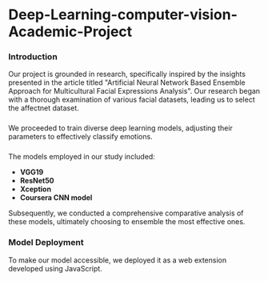 # Deep-Learning-computer-vision-Academic-Project
### Introduction
Our project is grounded in research, specifically inspired by the insights presented in the article titled "Artificial Neural Network Based Ensemble Approach for Multicultural Facial Expressions Analysis".
Our research began with a thorough examination of various facial datasets, leading us to select the affectnet dataset.
###
We proceeded to train diverse deep learning models, adjusting their parameters to effectively classify emotions. 
###
The models employed in our study included:
- **VGG19**
- **ResNet50**
- **Xception**
- **Coursera CNN model**

Subsequently, we conducted a comprehensive comparative analysis of these models, ultimately choosing to ensemble the most effective ones.

### Model Deployment
To make our model accessible, we deployed it as a web extension developed using JavaScript.
